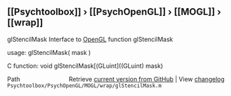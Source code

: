 ## [[Psychtoolbox]] &#8250; [[PsychOpenGL]] &#8250; [[MOGL]] &#8250; [[wrap]]

glStencilMask  Interface to [OpenGL](OpenGL) function glStencilMask  
  
usage:  glStencilMask( mask )  
  
C function:  void glStencilMask[(GLuint]((GLuint) mask)  




<div class="code_header" style="text-align:right;">
  <span style="float:left;">Path&nbsp;&nbsp;</span> <span class="counter">Retrieve <a href=
  "https://raw.github.com/Psychtoolbox-3/Psychtoolbox-3/beta/Psychtoolbox/PsychOpenGL/MOGL/wrap/glStencilMask.m">current version from GitHub</a> | View <a href=
  "https://github.com/Psychtoolbox-3/Psychtoolbox-3/commits/beta/Psychtoolbox/PsychOpenGL/MOGL/wrap/glStencilMask.m">changelog</a></span>
</div>
<div class="code">
  <code>Psychtoolbox/PsychOpenGL/MOGL/wrap/glStencilMask.m</code>
</div>

